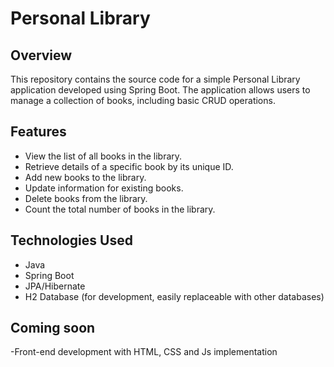# Personal Library

## Overview

This repository contains the source code for a simple Personal Library application developed using Spring Boot. The application allows users to manage a collection of books, including basic CRUD operations.

## Features

- View the list of all books in the library.
- Retrieve details of a specific book by its unique ID.
- Add new books to the library.
- Update information for existing books.
- Delete books from the library.
- Count the total number of books in the library.

## Technologies Used

- Java
- Spring Boot
- JPA/Hibernate
- H2 Database (for development, easily replaceable with other databases)

## Coming soon

-Front-end development with HTML, CSS and Js implementation
  

